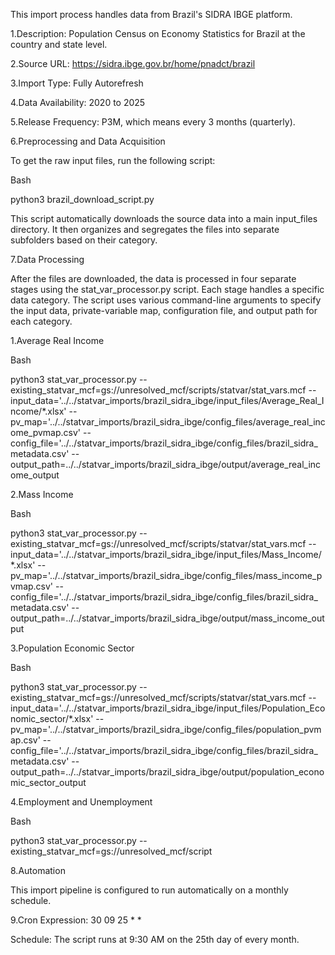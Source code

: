 This import process handles data from Brazil's SIDRA IBGE platform.

1.Description: Population Census on Economy Statistics for Brazil at the country and state level.

2.Source URL: https://sidra.ibge.gov.br/home/pnadct/brazil

3.Import Type: Fully Autorefresh

4.Data Availability: 2020 to 2025

5.Release Frequency: P3M, which means every 3 months (quarterly).

6.Preprocessing and Data Acquisition

To get the raw input files, run the following script:

Bash

python3 brazil_download_script.py

This script automatically downloads the source data into a main input_files directory. It then organizes and segregates the files into separate subfolders based on their category.


7.Data Processing

After the files are downloaded, the data is processed in four separate stages using the stat_var_processor.py script. Each stage handles a specific data category. The script uses various command-line arguments to specify the input data, private-variable map, configuration file, and output path for each category.

1.Average Real Income

Bash

python3 stat_var_processor.py --existing_statvar_mcf=gs://unresolved_mcf/scripts/statvar/stat_vars.mcf --input_data='../../statvar_imports/brazil_sidra_ibge/input_files/Average_Real_Income/*.xlsx' --pv_map='../../statvar_imports/brazil_sidra_ibge/config_files/average_real_income_pvmap.csv' --config_file='../../statvar_imports/brazil_sidra_ibge/config_files/brazil_sidra_metadata.csv' --output_path=../../statvar_imports/brazil_sidra_ibge/output/average_real_income_output

2.Mass Income

Bash

python3 stat_var_processor.py --existing_statvar_mcf=gs://unresolved_mcf/scripts/statvar/stat_vars.mcf --input_data='../../statvar_imports/brazil_sidra_ibge/input_files/Mass_Income/*.xlsx' --pv_map='../../statvar_imports/brazil_sidra_ibge/config_files/mass_income_pvmap.csv' --config_file='../../statvar_imports/brazil_sidra_ibge/config_files/brazil_sidra_metadata.csv' --output_path=../../statvar_imports/brazil_sidra_ibge/output/mass_income_output

3.Population Economic Sector

Bash

python3 stat_var_processor.py --existing_statvar_mcf=gs://unresolved_mcf/scripts/statvar/stat_vars.mcf --input_data='../../statvar_imports/brazil_sidra_ibge/input_files/Population_Economic_sector/*.xlsx' --pv_map='../../statvar_imports/brazil_sidra_ibge/config_files/population_pvmap.csv' --config_file='../../statvar_imports/brazil_sidra_ibge/config_files/brazil_sidra_metadata.csv' --output_path=../../statvar_imports/brazil_sidra_ibge/output/population_economic_sector_output

4.Employment and Unemployment

Bash

python3 stat_var_processor.py --existing_statvar_mcf=gs://unresolved_mcf/script


8.Automation

This import pipeline is configured to run automatically on a monthly schedule.

9.Cron Expression: 30 09 25 * *

Schedule: The script runs at 9:30 AM on the 25th day of every month.
